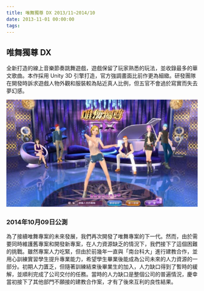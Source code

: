 ```yaml
---
title: 唯舞獨尊 DX 2013/11~2014/10
date: 2013-11-01 00:00:00
tags:
---
```


## 唯舞獨尊 DX
全新打造的線上音樂節奏跳舞遊戲，遊戲保留了玩家熟悉的玩法，並收錄最多的華文歌曲。本作採用 Unity 3D 引擎打造，官方強調畫面比前作更為細緻。研發團隊在開發時訴求遊戲人物外觀和服裝較為貼近真人比例，但五官不會過於寫實而失去夢幻感。

![唯舞獨尊 DX](../images/we_dx.jpeg)

### 2014年10月09日公測
為了接續唯舞專案的未來發展，我們再次開發了唯舞專案的下一代。然而，由於需要同時維護舊專案和開發新專案，在人力資源缺乏的情況下，我們接下了這個困難的挑戰。雖然專案人力吃緊，但由於前幾年一直與「南台科大」進行建教合作，並用心訓練實習學生提升專業能力，希望學生畢業後能成為公司未來的人力資源的一部分。初期人力匱乏，但隨著訓練結束後畢業生的加入，人力缺口得到了暫時的緩解，並順利完成了公司交付的任務。當時的人力缺口是整個公司的普遍情況，慶幸當初接下了其他部門不願接的建教合作案，才有了後來互利的良性結果。
